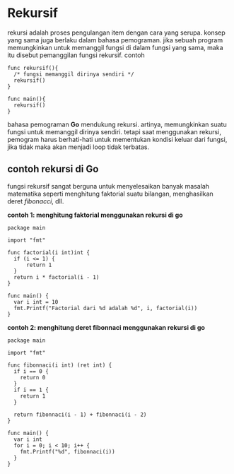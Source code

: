 # Rekursif

rekursi adalah proses pengulangan item dengan cara yang serupa. konsep yang sama juga berlaku dalam bahasa pemograman. jika sebuah program memungkinkan untuk memanggil fungsi di dalam fungsi yang sama, maka itu disebut pemanggilan fungsi rekursif. contoh

```golang
func rekursif(){
  /* fungsi memanggil dirinya sendiri */
  rekursif()
}

func main(){
  rekursif()
}
```

bahasa pemograman **Go** mendukung rekursi. artinya, memungkinkan suatu fungsi untuk memanggil dirinya sendiri. tetapi saat menggunakan rekursi, pemogram harus berhati-hati untuk mementukan kondisi keluar dari fungsi, jika tidak maka akan menjadi loop tidak terbatas.

## contoh rekursi di Go

fungsi rekursif sangat berguna untuk menyelesaikan banyak masalah matematika seperti menghitung faktorial suatu bilangan, menghasilkan deret _fibonacci_, dll.

**contoh 1: menghitung faktorial menggunakan rekursi di go**

```golang
package main

import "fmt"

func factorial(i int)int {
  if (i <= 1) {
      return 1
  }
  return i * factorial(i - 1)
}

func main() {
  var i int = 10
  fmt.Printf("Factorial dari %d adalah %d", i, factorial(i))
}
```

**contoh 2: menghitung deret fibonnaci menggunakan rekursi di go**

```golang
package main

import "fmt"

func fibonnaci(i int) (ret int) {
  if i == 0 {
    return 0
  }
  if i == 1 {
    return 1
  }

  return fibonnaci(i - 1) + fibonnaci(i - 2)
}

func main() {
  var i int
  for i = 0; i < 10; i++ {
    fmt.Printf("%d", fibonnaci(i))
  }
}
```

